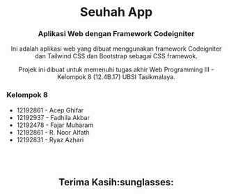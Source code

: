 <h1 align="center">Seuhah App</h1>
<h3 align="center">Aplikasi Web dengan Framework Codeigniter</h3>


<p align='center'>Ini adalah aplikasi web yang dibuat menggunakan framework Codeigniter dan Tailwind CSS dan Bootstrap sebagai CSS framewok.</p>

<p align='center'>Projek ini dibuat untuk memenuhi tugas akhir Web Programming III - Kelompok 8 (12.4B.17) UBSI Tasikmalaya.</p>

### Kelompok 8
- 12192861 - Acep Ghifar
- 12192937 - Fadhila Akbar
- 12192478 - Fajar Muharam
- 12192861 - R. Noor Alfath
- 12192831 - Ryaz Azhari

<br>
<br>
<h2 align='center'>Terima Kasih:sunglasses:</h2>

